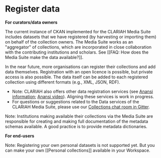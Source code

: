 Register data
===

**For curators/data owners**

The current instance of CKAN implemented for the CLARIAH Media Suite includes datasets that we have registered (by harvesting or importing them) on behalf of the collection owners. The Media Suite works as an "aggregator" of collections, which are incorporated in close collaboration with the contributing institutions and scholars. See [[FAQ: How does the Media Suite make the data available?]].

In the near future, more organisations can register their collections and add data themselves. Registration with an open licence is possible, but private access is also possible. The data itself can be added to each registered collection using different formats (e.g., XML, JSON, RDF).

- Note: CLARIAH also offers other data registration services (see [Anansi information](https://www.clariah.nl/files/wp/wp2_anansi_project_brief.pdf); [Anansi video](https://vimeo.com/186090384)). Aligning these services is work in progress.
- For questions or suggestions related to the Data services of the CLARIAH Media Suite, please use our [Collections chat room in Gitter](https://gitter.im/CLARIAH-media-studies/Collections-Data).

Note: Institutions making available their collections via the Media Suite are responsible for creating and making full documentation of the metadata schemas available. A good practice is to provide metadata dictionaries.

**For end-users**

Note: Registering your own personal datasets is not supported yet. But you can make your own [[Personal collections]] available in your Workspace.